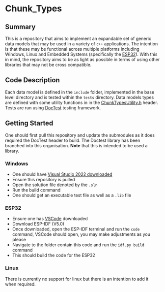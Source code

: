 # Chunk_Types

## Summary

This is a repository that aims to implement an expandable set of generic data models that may be used in a variety of ```c++``` applications. 
The intention is that these may be functional across multiple platforms including Windows, Linux and Embedded Systems 
(specifically the [ESP32](https://www.espressif.com/en/products/socs/esp32)). With this in mind,
the repository aims to be as light as possible in terms of using other libraries that may not be cross compatible.

## Code Description

Each data model is defined in the ```include``` folder, implemented in the base level directory and is tested within the ```tests``` directory.
Data models types are defined with some utility functions in in the [ChunkTypesUtility.h](https://github.com/Sense-Scape/Chunk_Types/blob/main/include/ChunkTypes.h) 
header. Tests are run using [DocTest](https://github.com/doctest/doctest) testing framework.

## Getting Started

One should first pull this repository and update the submodules as it does required the DocTest header to build. 
The Doctest library has been branched into this organisation. **Note** that this is intended to be used a library.

### Windows

- One should have [Visual Studio 2022 downloaded](https://visualstudio.microsoft.com/vs/)
- Ensure this repository is pulled
- Open the solution file denoted by the ```.sln```
- Run the build command
- One should get an executable test file as well as a `.lib` file

### ESP32

- Ensure one has [VSCode](https://code.visualstudio.com/download) downloaded
- Download ESP-IDF (V5.0)
- Once downloaded, open the ESP-IDF terminal and run the ```code``` command, VSCode should open, you may make adjustments as you please
- Navigate to the folder contain this code and run the ```idf.py build``` command
- This should build the code for the ESP32

### Linux

There is currently no support for linux but there is an intention to add it when required.
